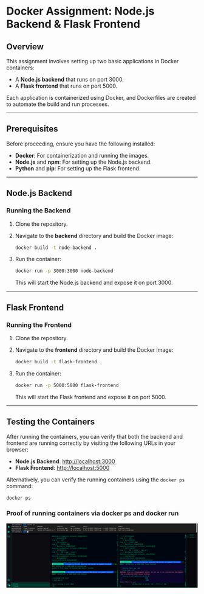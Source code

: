 # Docker Assignment: Node.js Backend & Flask Frontend

## Overview

This assignment involves setting up two basic applications in Docker containers:

- A **Node.js backend** that runs on port 3000.
- A **Flask frontend** that runs on port 5000.

Each application is containerized using Docker, and Dockerfiles are created to automate the build and run processes.

---

## Prerequisites

Before proceeding, ensure you have the following installed:

- **Docker**: For containerization and running the images.
- **Node.js** and **npm**: For setting up the Node.js backend.
- **Python** and **pip**: For setting up the Flask frontend.

---

## Node.js Backend

### Running the Backend

1. Clone the repository.
2. Navigate to the **backend** directory and build the Docker image:

   ```bash
   docker build -t node-backend .
   ```

3. Run the container:

   ```bash
   docker run -p 3000:3000 node-backend
   ```

   This will start the Node.js backend and expose it on port 3000.

---

## Flask Frontend

### Running the Frontend

1. Clone the repository.
2. Navigate to the **frontend** directory and build the Docker image:

   ```bash
   docker build -t flask-frontend .
   ```

3. Run the container:

   ```bash
   docker run -p 5000:5000 flask-frontend
   ```

   This will start the Flask frontend and expose it on port 5000.

---

## Testing the Containers

After running the containers, you can verify that both the backend and frontend are running correctly by visiting the following URLs in your browser:

- **Node.js Backend**: [http://localhost:3000](http://localhost:3000)
- **Flask Frontend**: [http://localhost:5000](http://localhost:5000)

Alternatively, you can verify the running containers using the `docker ps` command:

```bash
docker ps
```

### Proof of running containers via docker ps and docker run
![alt text](./public/Proof.png)
